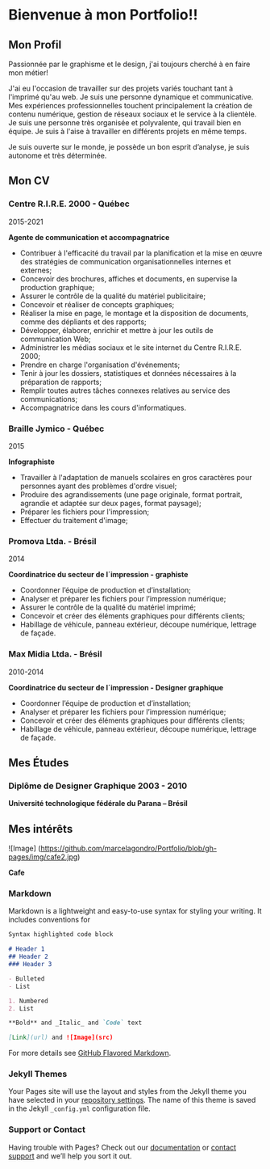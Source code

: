 # Bienvenue à mon Portfolio!!

## Mon Profil
Passionnée par le graphisme et le design, j'ai toujours cherché à en faire mon métier!

J'ai eu l'occasion de travailler sur des projets variés touchant tant à l'imprimé qu'au web.
Je suis une personne dynamique et communicative. Mes expériences professionnelles touchent principalement la création de contenu numérique, gestion de réseaux sociaux et le service à la clientèle. Je suis une personne très organisée et polyvalente, qui travail bien en équipe. Je suis à l'aise à travailler en différents projets en même temps.

Je suis ouverte sur le monde, je possède un bon esprit d’analyse, je suis autonome et très déterminée.


## Mon CV



### Centre R.I.R.E. 2000 - Québec
2015-2021

**Agente de communication et accompagnatrice**

- Contribuer à l'efficacité du travail par la planification et la mise en œuvre des stratégies de communication organisationnelles internes et externes;
- Concevoir des brochures, affiches et documents, en supervise la production graphique;
- Assurer le contrôle de la qualité du matériel publicitaire;
- Concevoir et réaliser de concepts graphiques;
- Réaliser la mise en page, le montage et la disposition de documents, comme des dépliants et des rapports;
- Développer, élaborer, enrichir et mettre à jour les outils de communication Web;
- Administrer les médias sociaux et le site internet du Centre R.I.R.E. 2000;
- Prendre en charge l'organisation d'événements;
- Tenir à jour les dossiers, statistiques et données nécessaires à la préparation de rapports;
- Remplir toutes autres tâches connexes relatives au service des communications;
- Accompagnatrice dans les cours d'informatiques.

### Braille Jymico - Québec
2015

**Infographiste**

- Travailler à l'adaptation de manuels scolaires en gros caractères pour personnes ayant des problèmes d'ordre visuel;
- Produire des agrandissements (une page originale, format portrait, agrandie et adaptée sur deux pages, format paysage);
- Préparer les fichiers pour l'impression;
- Effectuer du traitement d'image;

### Promova Ltda. - Brésil
2014

**Coordinatrice du secteur de l´impression - graphiste**

- Coordonner l’équipe de production et d’installation;
- Analyser et préparer les fichiers pour l’impression numérique;
- Assurer le contrôle de la qualité du matériel imprimé;
- Concevoir et créer des éléments graphiques pour différents clients;
- Habillage de véhicule, panneau extérieur, découpe numérique, lettrage de façade.

### Max Midia Ltda. - Brésil
2010-2014

**Coordinatrice du secteur de l´impression - Designer graphique**

-	Coordonner l’équipe de production et d’installation;
-	Analyser et préparer les fichiers pour l’impression numérique;
-	Concevoir et créer des éléments graphiques pour différents clients;
-	Habillage de véhicule, panneau extérieur, découpe numérique, lettrage de façade.


## Mes Études

### Diplôme de Designer Graphique 2003 - 2010
**Université technologique fédérale du Parana – Brésil**




## Mes intérêts

![Image] (https://github.com/marcelagondro/Portfolio/blob/gh-pages/img/cafe2.jpg) 

**Cafe**




### Markdown

Markdown is a lightweight and easy-to-use syntax for styling your writing. It includes conventions for

```markdown
Syntax highlighted code block

# Header 1
## Header 2
### Header 3

- Bulleted
- List

1. Numbered
2. List

**Bold** and _Italic_ and `Code` text

[Link](url) and ![Image](src)
```

For more details see [GitHub Flavored Markdown](https://guides.github.com/features/mastering-markdown/).

### Jekyll Themes

Your Pages site will use the layout and styles from the Jekyll theme you have selected in your [repository settings](https://github.com/marcelagondro/Portfolio/settings/pages). The name of this theme is saved in the Jekyll `_config.yml` configuration file.

### Support or Contact

Having trouble with Pages? Check out our [documentation](https://docs.github.com/categories/github-pages-basics/) or [contact support](https://support.github.com/contact) and we’ll help you sort it out.
